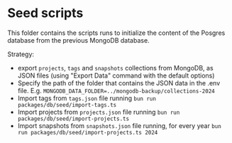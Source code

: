 # Seed scripts

This folder contains the scripts runs to initialize the content of the Posgres database from the previous MongoDB database.

Strategy:

- export `projects`, `tags` and `snapshots` collections from MongoDB, as JSON files (using "Export Data" command with the default options)
- Specify the path of the folder that contains the JSON data in the .env file. E.g. `MONGODB_DATA_FOLDER=../mongodb-backup/collections-2024`
- Import tags from `tags.json` file running `bun run packages/db/seed/import-tags.ts`
- Import projects from `projects.json` file running `bun run packages/db/seed/import-projects.ts`
- Import snapshots from `snapshots.json` file running, for every year `bun run packages/db/seed/import-projects.ts 2024`
